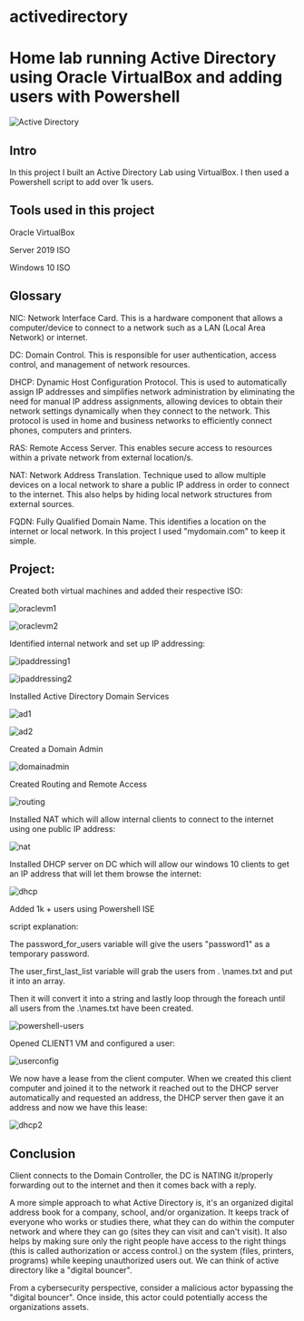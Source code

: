 # activedirectory
# Home lab running Active Directory using Oracle VirtualBox and adding users with Powershell
![Active Directory ](https://github.com/mar7inb/activedirectory/assets/90795866/c1d0121c-d9ea-4072-8ad4-81fa4ab68058)

## Intro

In this project I built an Active Directory Lab using VirtualBox. I then used a Powershell script to add over 1k users. 

## Tools used in this project

Oracle VirtualBox

Server 2019 ISO

Windows 10 ISO 

## Glossary

NIC: Network Interface Card. This is a hardware component that allows a computer/device to connect to a network such as a LAN (Local Area Network) or internet. 

DC: Domain Control. This is responsible for user authentication, access control, and management of network resources. 

DHCP: Dynamic Host Configuration Protocol. This is used to automatically assign IP addresses and simplifies network administration by eliminating the need for manual IP address assignments, allowing devices to obtain their network settings dynamically when they connect to the network. This protocol is used in home and business networks to efficiently connect phones, computers and printers. 

RAS: Remote Access Server. This enables secure access to resources within a private network from external location/s.

NAT: Network Address Translation. Technique used to allow multiple devices on a local network to share a public IP address in order to connect to the internet. This also helps by hiding local network structures from external sources. 

FQDN: Fully Qualified Domain Name. This identifies a location on the internet or local network. In this project I used "mydomain.com" to keep it simple.

## Project: 


Created both virtual machines and added their respective ISO:


![oraclevm1](https://github.com/mar7inb/activedirectory/assets/90795866/511e7259-6498-44e5-a745-b0e7714aeaf8)


![oraclevm2](https://github.com/mar7inb/activedirectory/assets/90795866/8e4b3967-4094-4df7-a9b1-6a67700ce485)


Identified internal network and set up IP addressing:

![ipaddressing1](https://github.com/mar7inb/activedirectory/assets/90795866/286a2883-c7bc-4ecb-9165-8377b25c170b)


![ipaddressing2](https://github.com/mar7inb/activedirectory/assets/90795866/6eeb2af9-5841-4443-9c22-da95d4dcb9ab)


Installed Active Directory Domain Services

![ad1](https://github.com/mar7inb/activedirectory/assets/90795866/648c4bfc-a091-4bbb-8750-9b22ddc2b0f2)


![ad2](https://github.com/mar7inb/activedirectory/assets/90795866/84bc6c17-cea8-4be6-8fca-c1928318f8e7)


Created a Domain Admin


![domainadmin](https://github.com/mar7inb/activedirectory/assets/90795866/3554cb0a-d14d-4cb5-b076-99a872aa1236)


Created Routing and Remote Access


![routing](https://github.com/mar7inb/activedirectory/assets/90795866/f6e93365-9109-4117-91e5-38ac3b5c9a21)


Installed NAT which will allow internal clients to connect to the internet using one public IP address:


![nat](https://github.com/mar7inb/activedirectory/assets/90795866/91051481-bb65-4954-b006-b9c7b7668ce0)


Installed DHCP server on DC which will allow our windows 10 clients to get an IP address that will let them browse the internet:


![dhcp](https://github.com/mar7inb/activedirectory/assets/90795866/1df08a99-f1be-4a4b-989e-fbc3071a3982)


Added 1k + users using Powershell ISE 


script explanation:


The password_for_users variable will give the users "password1" as a temporary password. 


The user_first_last_list variable will grab the users from . \names.txt and put it into an array. 


Then it will convert it into a string and lastly loop through the foreach until all users from the .\names.txt have been created. 


![powershell-users](https://github.com/mar7inb/activedirectory/assets/90795866/3f4607a1-4ef1-4886-93fb-372a11239ad4)



Opened CLIENT1 VM and configured a user: 


![userconfig](https://github.com/mar7inb/activedirectory/assets/90795866/fb7c841d-330e-444e-b943-ad3c477565b7)


We now have a lease from the client computer. When we created this client computer and joined it to the network it reached out to the DHCP server automatically and requested an address, the DHCP server then gave it an address and now we have this lease:


![dhcp2](https://github.com/mar7inb/activedirectory/assets/90795866/15e6f8e2-c3c9-41c6-906c-fa16fda38bbe)


## Conclusion


Client connects to the Domain Controller, the DC is NATING it/properly forwarding out to the internet and then it comes back with a reply. 


A more simple approach to what Active Directory is, it's an organized digital address book for a company, school, and/or organization. It keeps track of everyone who works or studies there, what they can do within the computer network and where they can go (sites they can visit and can't visit). It also helps by making sure only the right people have access to the right things (this is called authorization or access control.) on the system (files, printers, programs) while keeping unauthorized users out. We can think of active directory like a "digital bouncer". 


From a cybersecurity perspective, consider a malicious actor bypassing the "digital bouncer". Once inside, this actor could potentially access the organizations assets. 







































